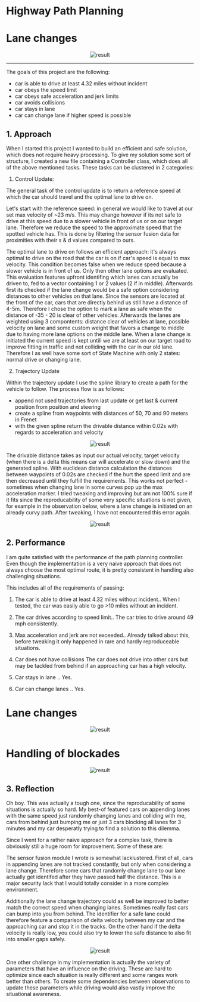 # Highway Path Planning 


# Lane changes
<p align="center">
	<img src="/media/lane_change_showcase.gif" alt="result"
	title="result"  />
</p>

---

The goals of this project are the following:
- car is able to drive at least 4.32 miles without incident
- car obeys the speed limit
- car obeys safe acceleration and jerk limits
- car avoids collisions
- car stays in lane
- car can change lane if higher speed is possible

## 1. Approach

When I started this project I wanted to build an efficient and safe solution, which does not require heavy processing. To give my solution some sort of structure, I created a new file containing a Controller class, which does all of the above mentioned tasks. These tasks can be clustered in 2 categories:

1. Control Update:

The general task of the control update is to return a reference speed at which the car should travel and the optimal lane to drive on.

Let's start with the reference speed: in general we would like to travel at our set max velocity of ~23 m/s. This may change however if its not safe to drive at this speed due to a slower vehicle in front of us or on our target lane. Therefore we reduce the speed to the approximate speed that the spotted vehicle has. This is done by filtering the sensor fusion data for proximities with their s & d values compared to ours. 

The optimal lane to drive on follows an efficient approach: it's always optimal to drive on the road that the car is on if car's speed is equal to max velocity. This condition becomes false when we reduce speed because a slower vehicle is in front of us. Only then other lane options are evaluated. This evaluation features upfront identifing which lanes can actually be driven to, fed to a vector containing 1 or 2 values (2 if in middle). Afterwards first its checked if the lane change would be a safe option considering distances to other vehicles on that lane. Since the sensors are located at the front of the car, cars that are directly behind us still have a distance of 4-5m. Therefore I chose the option to mark a lane as safe when the distance of -35 - 20 is clear of other vehicles. Afterwards the lanes are weighted using 3 compontents: distance clear of vehicles at lane, possible velocity on lane and some custom weight that favors a change to middle due to having more lane options on the middle lane. When a lane change is initiated the current speed is kept untill we are at least on our target road to improve fitting in traffic and not colliding with the car in our old lane. Therefore I as well have some sort of State Machine with only 2 states: normal drive or changing lane.

2. Trajectory Update

Within the trajectory update I use the spline library to create a path for the vehicle to follow. The process flow is as follows:
- append not used trajectories from last update or get last & current position from position and steering
- create a spline from waypoints with distances of 50, 70 and 90 meters in Frenet
- with the given spline return the drivable distance within 0.02s with regards to acceleration and velocity

<p align="center">
	<img src="/media/speed_showcase.gif" alt="result"
	title="result"  />
</p>

The drivable distance takes as input our actual velocity, target velocity (when there is a delta this means car will accelerate or slow down) and the generated spline. With euclidean distance calculation the distances between waypoints of 0.02s are checked if the hurt the speed limit and are then decreased until they fulfill the requirements. This works not perfect - sometimes when changing lane in some curves pop up the max acceleration marker. I tried tweaking and improving but am not 100% sure if it fits since the reproducability of some very specific situations is not given, for example in the observation below, where a lane change is initiated on an already curvy path. After tweaking, I have not encountered this error again.

<p align="center">
	<img src="/media/max_acceleration_error.gif" alt="result"
	title="result"  />
</p>


## 2. Performance

I am quite satisfied with the performance of the path planning controller. Even though the implementation is a very naive approach that does not always choose the most optimal route, it is pretty consistent in handling also challenging situations. 

This includes all of the requirements of passing:

1. The car is able to drive at least 4.32 miles without incident..
When I tested, the car was easily able to go >10 miles without an incident.

2. The car drives according to speed limit..
The car tries to drive around 49 mph consistently.

3. Max acceleration and jerk are not exceeded..
Already talked about this, before tweaking it only happened in rare and hardly reproduceable situations.

4. Car does not have collisions
The car does not drive into other cars but may be tackled from behind if an approaching car has a high velocity. 

5. Car stays in lane ..
Yes.

6. Car can change lanes ..
Yes.


# Lane changes
<p align="center">
	<img src="/media/lane_change_showcase.gif" alt="result"
	title="result"  />
</p>


# Handling of blockades 
<p align="center">
	<img src="/media/blockades_showcase.gif" alt="result"
	title="result"  />
</p>


## 3. Reflection

Oh boy. This was actually a tough one, since the reproducability of some situations is actually so hard. My best-of featured cars on appending lanes with the same speed just randomly changing lanes and colliding with me, cars from behind just bumping me or just 3 cars blocking all lanes for 3 minutes and my car desperatly trying to find a solution to this dilemma. 

Since I went for a rather naive approach for a complex task, there is obviously still a huge room for improvement. Some of these are:

The sensor fusion module I wrote is somewhat lacklustered. First of all, cars in appending lanes are not tracked constantly, but only when considering a lane change. Therefore some cars that randomly change lane to our lane actually get identifed after they have passed half the distance. This is a major security lack that I would totally consider in a more complex environment. 


Additionally the lane change trajectory could as well be improved to better match the correct speed when changing lanes. Sometimes really fast cars can bump into you from behind. The identifier for a safe lane could therefore feature a comparison of delta velocity between my car and the approaching car and stop it in the tracks. On the other hand if the delta velocity is really low, you could also try to lower the safe distance to also fit into smaller gaps safely. 

<p align="center">
	<img src="/media/accident_showcase.gif" alt="result"
	title="result"  />
</p>


One other challenge in my implementation is actually the variety of parameters that have an influence on the driving. These are hard to optimize since each situation is really different and some ranges work better than others. To create some dependencies between observations to update these parameters while driving would also vastly improve the situational awareness. 







